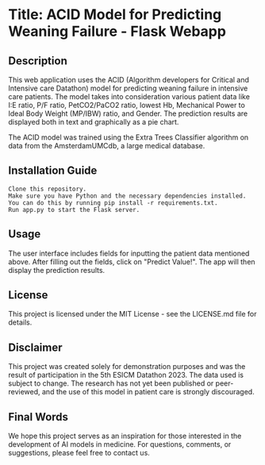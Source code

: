 # Title: ACID Model for Predicting Weaning Failure - Flask Webapp

## Description

This web application uses the ACID (Algorithm developers for Critical and Intensive care Datathon) model for predicting weaning failure in intensive care patients. The model takes into consideration various patient data like I:E ratio, P/F ratio, PetCO2/PaCO2 ratio, lowest Hb, Mechanical Power to Ideal Body Weight (MP/IBW) ratio, and Gender. The prediction results are displayed both in text and graphically as a pie chart.

The ACID model was trained using the Extra Trees Classifier algorithm on data from the AmsterdamUMCdb, a large medical database.

## Installation Guide

    Clone this repository.
    Make sure you have Python and the necessary dependencies installed. You can do this by running pip install -r requirements.txt.
    Run app.py to start the Flask server.


## Usage

The user interface includes fields for inputting the patient data mentioned above. After filling out the fields, click on "Predict Value!". The app will then display the prediction results.


## License

This project is licensed under the MIT License - see the LICENSE.md file for details.


## Disclaimer

This project was created solely for demonstration purposes and was the result of participation in the 5th ESICM Datathon 2023. The data used is subject to change. The research has not yet been published or peer-reviewed, and the use of this model in patient care is strongly discouraged.


## Final Words

We hope this project serves as an inspiration for those interested in the development of AI models in medicine. For questions, comments, or suggestions, please feel free to contact us.
